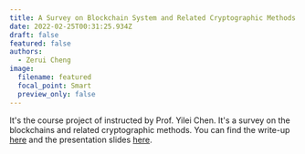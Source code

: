 ```yaml
---
title: A Survey on Blockchain System and Related Cryptographic Methods
date: 2022-02-25T00:31:25.934Z
draft: false
featured: false
authors:
  - Zerui Cheng
image:
  filename: featured
  focal_point: Smart
  preview_only: false
---
```

It's the course project of <Fundamentals of Cryptography> instructed by Prof. Yilei Chen. It's a survey on the blockchains and related cryptographic methods. You can find the write-up [here](zerui-cheng.com/uploads/survey-write-up.pdf) and the presentation slides [here](zerui-cheng.com/uploads/survey-slides.pdf).